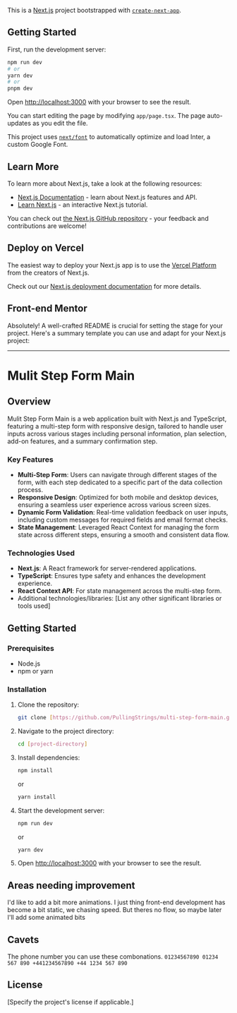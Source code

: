 This is a [Next.js](https://nextjs.org/) project bootstrapped with [`create-next-app`](https://github.com/vercel/next.js/tree/canary/packages/create-next-app).

## Getting Started

First, run the development server:

```bash
npm run dev
# or
yarn dev
# or
pnpm dev
```

Open [http://localhost:3000](http://localhost:3000) with your browser to see the result.

You can start editing the page by modifying `app/page.tsx`. The page auto-updates as you edit the file.

This project uses [`next/font`](https://nextjs.org/docs/basic-features/font-optimization) to automatically optimize and load Inter, a custom Google Font.

## Learn More

To learn more about Next.js, take a look at the following resources:

- [Next.js Documentation](https://nextjs.org/docs) - learn about Next.js features and API.
- [Learn Next.js](https://nextjs.org/learn) - an interactive Next.js tutorial.

You can check out [the Next.js GitHub repository](https://github.com/vercel/next.js/) - your feedback and contributions are welcome!

## Deploy on Vercel

The easiest way to deploy your Next.js app is to use the [Vercel Platform](https://vercel.com/new?utm_medium=default-template&filter=next.js&utm_source=create-next-app&utm_campaign=create-next-app-readme) from the creators of Next.js.

Check out our [Next.js deployment documentation](https://nextjs.org/docs/deployment) for more details.

## Front-end Mentor

Absolutely! A well-crafted README is crucial for setting the stage for your project. Here's a summary template you can use and adapt for your Next.js project:

---

# Mulit Step Form Main

## Overview

Mulit Step Form Main is a web application built with Next.js and TypeScript, featuring a multi-step form with responsive design, tailored to handle user inputs across various stages including personal information, plan selection, add-on features, and a summary confirmation step.

### Key Features

- **Multi-Step Form**: Users can navigate through different stages of the form, with each step dedicated to a specific part of the data collection process.
- **Responsive Design**: Optimized for both mobile and desktop devices, ensuring a seamless user experience across various screen sizes.
- **Dynamic Form Validation**: Real-time validation feedback on user inputs, including custom messages for required fields and email format checks.
- **State Management**: Leveraged React Context for managing the form state across different steps, ensuring a smooth and consistent data flow.

### Technologies Used

- **Next.js**: A React framework for server-rendered applications.
- **TypeScript**: Ensures type safety and enhances the development experience.
- **React Context API**: For state management across the multi-step form.
- Additional technologies/libraries: [List any other significant libraries or tools used]

## Getting Started

### Prerequisites

- Node.js
- npm or yarn

### Installation

1. Clone the repository:
   ```bash
   git clone [https://github.com/PullingStrings/multi-step-form-main.git]
   ```
2. Navigate to the project directory:
   ```bash
   cd [project-directory]
   ```
3. Install dependencies:
   ```bash
   npm install
   ```
   or
   ```bash
   yarn install
   ```
4. Start the development server:
   ```bash
   npm run dev
   ```
   or
   ```bash
   yarn dev
   ```
5. Open [http://localhost:3000](http://localhost:3000) with your browser to see the result.

## Areas needing improvement

I'd like to add a bit more animations. I just thing front-end development has become a bit static, we chasing speed. But theres no flow, so maybe later I'll add some animated bits

## Cavets

The phone number you can use these combonations.
`01234567890
01234 567 890
+441234567890
+44 1234 567 890`

## License

[Specify the project's license if applicable.]
